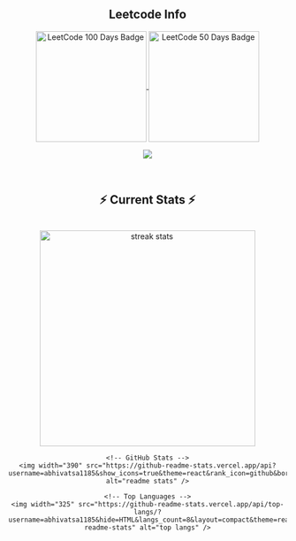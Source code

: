 <div align="center"> 
  <h2 align="center">Leetcode Info</h2>  
  <p align="center">
    <a href="https://leetcode.com/abhivatsa1185/" target="_blank">
      <img align="center" src="https://assets.leetcode.com/static_assets/marketing/2024-100.gif" alt="LeetCode 100 Days Badge" height="200" width="200" />
    </a>
    <a href="https://leetcode.com/abhivatsa1185/" target="_blank">
      <img align="center" src="https://assets.leetcode.com/static_assets/marketing/2024-50.gif" alt="LeetCode 50 Days Badge" height="200" width="200" />
    </a>
  </p>
  
  <p align="center">
    <img align="top" src="https://leetcard.jacoblin.cool/abhivatsa1185?theme=dark&font=Nunito&ext=heatmap" />
  </p>
  
  <br/>
  <h2 align="center">⚡ Current Stats ⚡</h2>
  <br>
  <div align="center">
    <!-- Streak Stats -->
    <img width="390" src="https://streak-stats.demolab.com/?user=abhivatsa1185&count_private=true&theme=react&border_radius=10" alt="streak stats"/>
    
    <!-- GitHub Stats -->
    <img width="390" src="https://github-readme-stats.vercel.app/api?username=abhivatsa1185&show_icons=true&theme=react&rank_icon=github&border_radius=10" alt="readme stats" />
    
    <!-- Top Languages -->
    <img width="325" src="https://github-readme-stats.vercel.app/api/top-langs/?username=abhivatsa1185&hide=HTML&langs_count=8&layout=compact&theme=react&border_radius=10&size_weight=0.5&count_weight=0.5&exclude_repo=github-readme-stats" alt="top langs" />
  </div>
  <br/>
</div>
